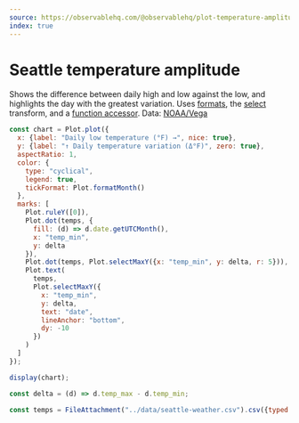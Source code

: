 ```yaml
---
source: https://observablehq.com/@observablehq/plot-temperature-amplitude
index: true
---
```


# Seattle temperature amplitude

Shows the difference between daily high and low against the low, and highlights the day with the greatest variation. Uses [formats](https://observablehq.com/plot/features/formats), the [select](https://observablehq.com/plot/transforms/select) transform, and a [function accessor](https://observablehq.com/plot/features/marks#marks-have-channels). Data: [NOAA/Vega](https://github.com/vega/vega-datasets/blob/master/scripts/weather.py)

```js echo
const chart = Plot.plot({
  x: {label: "Daily low temperature (°F) →", nice: true},
  y: {label: "↑ Daily temperature variation (Δ°F)", zero: true},
  aspectRatio: 1,
  color: {
    type: "cyclical",
    legend: true,
    tickFormat: Plot.formatMonth()
  },
  marks: [
    Plot.ruleY([0]),
    Plot.dot(temps, {
      fill: (d) => d.date.getUTCMonth(),
      x: "temp_min",
      y: delta
    }),
    Plot.dot(temps, Plot.selectMaxY({x: "temp_min", y: delta, r: 5})),
    Plot.text(
      temps,
      Plot.selectMaxY({
        x: "temp_min",
        y: delta,
        text: "date",
        lineAnchor: "bottom",
        dy: -10
      })
    )
  ]
});

display(chart);
```

```js echo
const delta = (d) => d.temp_max - d.temp_min;
```

```js echo
const temps = FileAttachment("../data/seattle-weather.csv").csv({typed: true});
```
